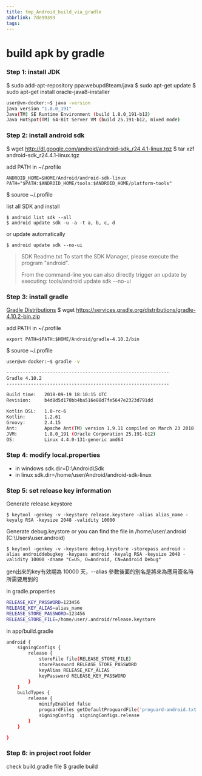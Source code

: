 ```yaml
---
title: tmp_Android_build_via_gradle
abbrlink: 7de99399
tags:
---
```

build apk by gradle
===
### Step 1: install JDK
$ sudo add-apt-repository ppa:webupd8team/java
$ sudo apt-get update
$ sudo apt-get install oracle-java8-installer

```bash
user@vm-docker:~$ java -version
java version "1.8.0_191"
Java(TM) SE Runtime Environment (build 1.8.0_191-b12)
Java HotSpot(TM) 64-Bit Server VM (build 25.191-b12, mixed mode)
```

### Step 2: install android sdk
$ wget http://dl.google.com/android/android-sdk_r24.4.1-linux.tgz
$ tar xzf android-sdk_r24.4.1-linux.tgz

add PATH in ~/.profile

    ANDROID_HOME=$HOME/Android/android-sdk-linux
    PATH="$PATH:$ANDROID_HOME/tools:$ANDROID_HOME/platform-tools"
$ source ~/.profile

list all SDK and install

    $ android list sdk --all
    $ android update sdk -u -a -t a, b, c, d
or update automatically

    $ android update sdk --no-ui

>SDK Readme.txt
>To start the SDK Manager, please execute the program "android".
>
>From the command-line you can also directly trigger an update by
>executing:
>   tools/android update sdk --no-ui
### Step 3: install gradle
[Gradle Distributions](https://services.gradle.org/distributions/)
$ wget https://services.gradle.org/distributions/gradle-4.10.2-bin.zip

add PATH in ~/.profile

    export PATH=$PATH:$HOME/Android/gradle-4.10.2/bin
$ source ~/.profile
```bash
user@vm-docker:~$ gradle -v

------------------------------------------------------------
Gradle 4.10.2
------------------------------------------------------------

Build time:   2018-09-19 18:10:15 UTC
Revision:     b4d8d5d170bb4ba516e88d7fe5647e2323d791dd

Kotlin DSL:   1.0-rc-6
Kotlin:       1.2.61
Groovy:       2.4.15
Ant:          Apache Ant(TM) version 1.9.11 compiled on March 23 2018
JVM:          1.8.0_191 (Oracle Corporation 25.191-b12)
OS:           Linux 4.4.0-131-generic amd64
```

### Step 4: modify local.properties
* in windows
sdk.dir=D\:\\Android\\Sdk
* in linux
sdk.dir=/home/user/Android/android-sdk-linux

### Step 5: set release key information
Generate release.keystore

    $ keytool -genkey -v -keystore release.keystore -alias alias_name -keyalg RSA -keysize 2048 -validity 10000
Generate debug.keystore or you can find the file in /home/user/.android (C:\Users\user\.android)

    $ keytool -genkey -v -keystore debug.keystore -storepass android -alias androiddebugkey -keypass android -keyalg RSA -keysize 2048 -validity 10000 -dname "C=US, O=Android, CN=Android Debug"
gen出來的key有效期為 10000 天，--alias 參數後面的别名是將來為應用簽名時所需要用到的

in gradle.properties
```bash
RELEASE_KEY_PASSWORD=123456
RELEASE_KEY_ALIAS=alias_name
RELEASE_STORE_PASSWORD=123456
RELEASE_STORE_FILE=/home/user/.android/release.keystore
```
in app/build.gradle
```bash
android {
    signingConfigs {
        release {
            storeFile file(RELEASE_STORE_FILE)
            storePassword RELEASE_STORE_PASSWORD
            keyAlias RELEASE_KEY_ALIAS
            keyPassword RELEASE_KEY_PASSWORD
        }
    }
    buildTypes {
        release {
            minifyEnabled false
            proguardFiles getDefaultProguardFile('proguard-android.txt'), 'proguard-rules.pro'
            signingConfig  signingConfigs.release
        }
    }

}
```
### Step 6: in project root folder
check build.gradle file
$ gradle build